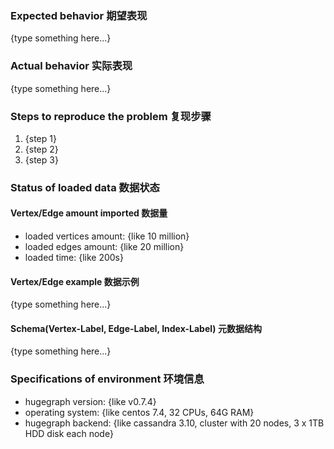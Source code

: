 ### Expected behavior 期望表现
{type something here...}


### Actual behavior 实际表现
{type something here...}


### Steps to reproduce the problem 复现步骤
1. {step 1}
2. {step 2}
3. {step 3}


### Status of loaded data 数据状态

#### Vertex/Edge amount imported 数据量
- loaded vertices amount: {like 10 million}
- loaded edges amount: {like 20 million}
- loaded time: {like 200s}

#### Vertex/Edge example 数据示例
{type something here...}

#### Schema(Vertex-Label, Edge-Label, Index-Label) 元数据结构
{type something here...}


### Specifications of environment 环境信息
- hugegraph version: {like v0.7.4}
- operating system: {like centos 7.4, 32 CPUs, 64G RAM}
- hugegraph backend: {like cassandra 3.10, cluster with 20 nodes, 3 x 1TB HDD disk each node}

